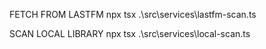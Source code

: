 FETCH FROM LASTFM
npx tsx .\src\services\lastfm-scan.ts


SCAN LOCAL LIBRARY
npx tsx .\src\services\local-scan.ts